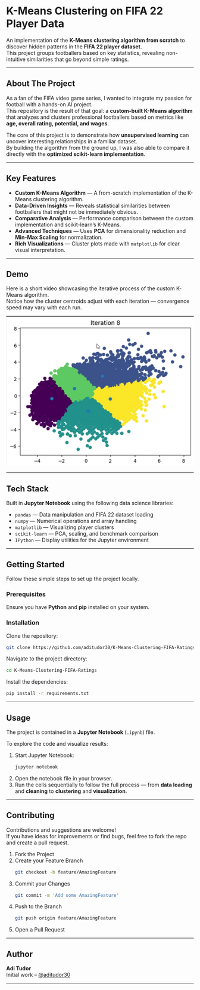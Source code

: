 # K-Means Clustering on FIFA 22 Player Data

An implementation of the **K-Means clustering algorithm from scratch** to discover hidden patterns in the **FIFA 22 player dataset**.  
This project groups footballers based on key statistics, revealing non-intuitive similarities that go beyond simple ratings.

---

## About The Project

As a fan of the FIFA video game series, I wanted to integrate my passion for football with a hands-on AI project.  
This repository is the result of that goal: a **custom-built K-Means algorithm** that analyzes and clusters professional footballers based on metrics like **age, overall rating, potential, and wages**.

The core of this project is to demonstrate how **unsupervised learning** can uncover interesting relationships in a familiar dataset.  
By building the algorithm from the ground up, I was also able to compare it directly with the **optimized scikit-learn implementation**.

---

## Key Features

- **Custom K-Means Algorithm** — A from-scratch implementation of the K-Means clustering algorithm.  
- **Data-Driven Insights** — Reveals statistical similarities between footballers that might not be immediately obvious.  
- **Comparative Analysis** — Performance comparison between the custom implementation and scikit-learn’s K-Means.  
- **Advanced Techniques** — Uses **PCA** for dimensionality reduction and **Min-Max Scaling** for normalization.  
- **Rich Visualizations** — Cluster plots made with `matplotlib` for clear visual interpretation.

---

## Demo

Here is a short video showcasing the iterative process of the custom K-Means algorithm.  
Notice how the cluster centroids adjust with each iteration — convergence speed may vary with each run.

[![Demo GIF](assets/thumbnail.png)](https://www.youtube.com/watch?v=gzPCtg2uFXQ)

---

## Tech Stack

Built in **Jupyter Notebook** using the following data science libraries:

- `pandas` — Data manipulation and FIFA 22 dataset loading  
- `numpy` — Numerical operations and array handling  
- `matplotlib` — Visualizing player clusters  
- `scikit-learn` — PCA, scaling, and benchmark comparison  
- `IPython` — Display utilities for the Jupyter environment  

---

## Getting Started

Follow these simple steps to set up the project locally.

### Prerequisites

Ensure you have **Python** and **pip** installed on your system.

### Installation

Clone the repository:
```bash
git clone https://github.com/aditudor30/K-Means-Clustering-FIFA-Ratings.git
```

Navigate to the project directory:
```bash
cd K-Means-Clustering-FIFA-Ratings
```

Install the dependencies:
```bash
pip install -r requirements.txt
```

---

## Usage

The project is contained in a **Jupyter Notebook** (`.ipynb`) file.

To explore the code and visualize results:

1. Start Jupyter Notebook:
   ```bash
   jupyter notebook
   ```
2. Open the notebook file in your browser.
3. Run the cells sequentially to follow the full process — from **data loading** and **cleaning** to **clustering** and **visualization**.

---

## Contributing

Contributions and suggestions are welcome!  
If you have ideas for improvements or find bugs, feel free to fork the repo and create a pull request.

1. Fork the Project  
2. Create your Feature Branch  
   ```bash
   git checkout -b feature/AmazingFeature
   ```
3. Commit your Changes  
   ```bash
   git commit -m 'Add some AmazingFeature'
   ```
4. Push to the Branch  
   ```bash
   git push origin feature/AmazingFeature
   ```
5. Open a Pull Request  

---

## Author

**Adi Tudor**  
Initial work – [@aditudor30](https://github.com/aditudor30)

---
